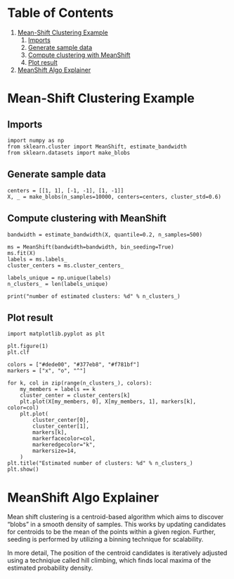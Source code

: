 
# Table of Contents

1.  [Mean-Shift Clustering Example](#org9bb2859)
    1.  [Imports](#org35d9363)
    2.  [Generate sample data](#org075f68e)
    3.  [Compute clustering with MeanShift](#orgd8a0647)
    4.  [Plot result](#orge1c6a6c)
2.  [MeanShift Algo Explainer](#org3d7144c)



<a id="org9bb2859"></a>

# Mean-Shift Clustering Example


<a id="org35d9363"></a>

## Imports

    import numpy as np
    from sklearn.cluster import MeanShift, estimate_bandwidth
    from sklearn.datasets import make_blobs


<a id="org075f68e"></a>

## Generate sample data

    centers = [[1, 1], [-1, -1], [1, -1]]
    X, _ = make_blobs(n_samples=10000, centers=centers, cluster_std=0.6)


<a id="orgd8a0647"></a>

## Compute clustering with MeanShift

    bandwidth = estimate_bandwidth(X, quantile=0.2, n_samples=500)
    
    ms = MeanShift(bandwidth=bandwidth, bin_seeding=True)
    ms.fit(X)
    labels = ms.labels_
    cluster_centers = ms.cluster_centers_
    
    labels_unique = np.unique(labels)
    n_clusters_ = len(labels_unique)
    
    print("number of estimated clusters: %d" % n_clusters_)


<a id="orge1c6a6c"></a>

## Plot result

    import matplotlib.pyplot as plt
    
    plt.figure(1)
    plt.clf
    
    colors = ["#dede00", "#377eb8", "#f781bf"]
    markers = ["x", "o", "^"]
    
    for k, col in zip(range(n_clusters_), colors):
        my_members = labels == k
        cluster_center = cluster_centers[k]
        plt.plot(X[my_members, 0], X[my_members, 1], markers[k], color=col)
        plt.plot(
            cluster_center[0],
            cluster_center[1],
            markers[k],
            markerfacecolor=col,
            markeredgecolor="k",
            markersize=14,
        )
    plt.title("Estimated number of clusters: %d" % n_clusters_)
    plt.show()


<a id="org3d7144c"></a>

# MeanShift Algo Explainer

Mean shift clustering is a centroid-based algorithm which aims to discover &ldquo;blobs&rdquo; in a smooth density of samples. This works by updating candidates for centroids to be the mean of the points within a given region. Further, seeding is performed by utilizing a binning technique for scalability.

In more detail, The position of the centroid candidates is iteratively adjusted using a techniqiue called hill climbing, which finds local maxima of the estimated probability density.

